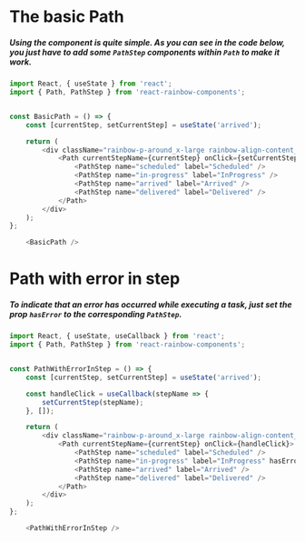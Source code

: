 # The basic Path
##### Using the component is quite simple. As you can see in the code below, you just have to add some `PathStep` components within `Path` to make it work.

```js
import React, { useState } from 'react';
import { Path, PathStep } from 'react-rainbow-components';


const BasicPath = () => {
    const [currentStep, setCurrentStep] = useState('arrived');

    return (
        <div className="rainbow-p-around_x-large rainbow-align-content_center">
            <Path currentStepName={currentStep} onClick={setCurrentStep}>
                <PathStep name="scheduled" label="Scheduled" />
                <PathStep name="in-progress" label="InProgress" />
                <PathStep name="arrived" label="Arrived" />
                <PathStep name="delivered" label="Delivered" />
            </Path>
        </div>
    );
};

    <BasicPath />
```

# Path with error in step
##### To indicate that an error has occurred while executing a task, just set the prop `hasError` to the corresponding `PathStep`.


```js
import React, { useState, useCallback } from 'react';
import { Path, PathStep } from 'react-rainbow-components';


const PathWithErrorInStep = () => {
    const [currentStep, setCurrentStep] = useState('arrived');

    const handleClick = useCallback(stepName => {
        setCurrentStep(stepName);
    }, []);

    return (
        <div className="rainbow-p-around_x-large rainbow-align-content_center">
            <Path currentStepName={currentStep} onClick={handleClick}>
                <PathStep name="scheduled" label="Scheduled" />
                <PathStep name="in-progress" label="InProgress" hasError />
                <PathStep name="arrived" label="Arrived" />
                <PathStep name="delivered" label="Delivered" />
            </Path>
        </div>
    );
};

    <PathWithErrorInStep />
```
